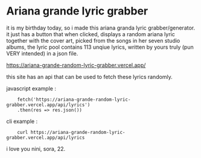 # Ariana grande lyric grabber
it is my birthday today, so i made this ariana granda lyric grabber/generator.
it just has a button that when clicked, displays a random ariana lyric together with the cover art, picked from the songs in her seven studio albums, the lyric pool contains 113 unqiue lyrics, written by yours truly (pun VERY intended) in a json file.

https://ariana-grande-random-lyric-grabber.vercel.app/

this site has an api that can be used to fetch these lyrics randomly.

javascript example :

        fetch('https://ariana-grande-random-lyric-grabber.vercel.app/api/lyrics')
        .then(res => res.json())
        
cli example :

        curl https://ariana-grande-random-lyric-grabber.vercel.app/api/lyrics



i love you nini, sora, 22.
